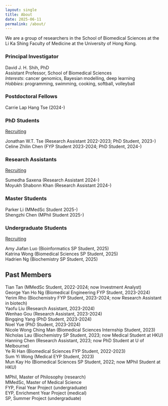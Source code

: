 ```yaml
---
layout: single
title: About
date: 2025-06-11
permalink: /about/
---
```


We are a group of researchers in the School of Biomedical Sciences at the
Li Ka Shing Faculty of Medicine at the University of Hong Kong.

### Principal Investigator

David J. H. Shih, PhD  
Assistant Professor, School of Biomedical Sciences  
*Interests*: cancer genomics, Bayesian modelling, deep learning  
*Hobbies*: programming, swimming, cooking, softball, volleyball  

### Postdoctoral Fellows

Carrie Lap Hang Tse (2024-)  

### PhD Students

[Recruiting](/join/postgrad/)

Jonathan W.T. Tse (Research Assistant 2022-2023; PhD Student, 2023-)  
Celine Zhilin Chen (FYP Student 2023-2024; PhD Student, 2024-)  

### Research Assistants

[Recruiting](/join/ra/)

Sumedha Saxena (Research Assistant 2024-)  
Moyukh Shabonn Khan (Research Assistant 2024-)  

### Master Students

Parker Li (MMedSc Student 2025-)  
Shengzhi Chen (MPhil Student 2025-)  

### Undergraduate Students

[Recruiting](/join/undergrad/)

Amy Jiafan Luo (Bioinformatics SP Student, 2025)  
Katrina Wong (Biomedical Sciences SP Student, 2025)  
Hadrien Ng (Biochemistry SP Student, 2025)  


## Past Members

Tian Tan (MMedSc Student, 2022-2024; now Investment Analyst)  
George Yan Ho Ng (Biomedical Engineering FYP Student, 2023-2024)  
Yerim Rho (Biochemistry FYP Student, 2023-2024; now Research Assistant in biotech)  
Yaofu Liu (Research Assistant, 2023-2024)  
Wenhao Gou (Research Assistant, 2023-2024)  
Bingqing Yang (PhD Student, 2023-2024)  
Noel Yue (PhD Student, 2023-2024)  
Nicole Wong Ching Man (Biomedical Sciences Internship Student, 2023)  
Nicholas Lau (Biochemistry SP Student, 2023; now Medical Student at HKU)  
Hanning Chen (Research Assistant, 2023; now PhD Student at U of Melbourne)  
Ye Ri Han (Biomedical Sciences FYP Student, 2022-2023)  
Sum Yi Wong (Medical EYP Student, 2023)  
Mun Kay Ho (Biomedical Sciences SP Student, 2022; now MPhil Student at HKU)  

MPhil, Master of Philosophy (research)  
MMedSc, Master of Medical Science  
FYP, Final Year Project (undergraduate)  
EYP, Enrichment Year Project (medical)  
SP, Summer Project (undergraduate)  

